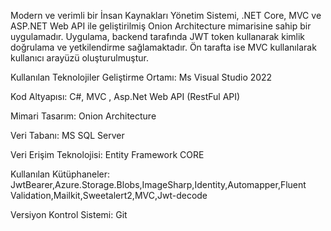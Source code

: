 Modern ve verimli bir İnsan Kaynakları Yönetim Sistemi, .NET Core, MVC ve ASP.NET Web API ile geliştirilmiş Onion Architecture mimarisine sahip bir uygulamadır. Uygulama, backend tarafında JWT token kullanarak kimlik doğrulama ve yetkilendirme sağlamaktadır. Ön tarafta ise MVC kullanılarak kullanıcı arayüzü oluşturulmuştur.

Kullanılan Teknolojiler
Geliştirme Ortamı: Ms Visual Studio 2022

Kod Altyapısı: C#, MVC , Asp.Net Web API (RestFul API)

Mimari Tasarım: Onion Architecture

Veri Tabanı: MS SQL Server

Veri Erişim Teknolojisi: Entity Framework CORE

Kullanılan Kütüphaneler: JwtBearer,Azure.Storage.Blobs,ImageSharp,Identity,Automapper,Fluent Validation,Mailkit,Sweetalert2,MVC,Jwt-decode

Versiyon Kontrol Sistemi: Git
